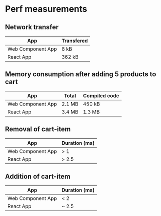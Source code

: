# Perf measurements

## Network transfer

| App               | Transfered |
| ----------------- | ---------- |
| Web Component App | 8 kB       |
| React App         | 362 kB     |

## Memory consumption after adding 5 products to cart

| App               | Total  | Compiled code |
| ----------------- | ------ | ------------- |
| Web Component App | 2.1 MB | 450 kB        |
| React App         | 3.4 MB | 1.3 MB        |

## Removal of cart-item

| App               | Duration (ms) |
| ----------------- | ------------- |
| Web Component App | > 1           |
| React App         | > 2.5         |

## Addition of cart-item

| App               | Duration (ms) |
| ----------------- | ------------- |
| Web Component App | < 2           |
| React App         | ~ 2.5         |
